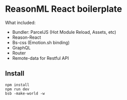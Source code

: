# ReasonML React boilerplate

What included:

* Bundler: ParcelJS (Hot Module Reload, Assets, etc)
* Reason-React
* Bs-css (Emotion.sh binding)
* GraphQL
* Router
* Remote-data for Restful API


## Install

```
npm install
npm run dev
bsb -make-world -w

```






